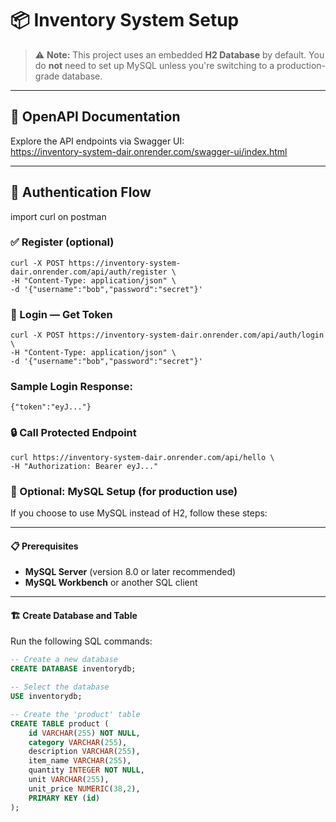 # 📦 Inventory System Setup

> ⚠️ **Note:** This project uses an embedded **H2 Database** by default. You do **not** need to set up MySQL unless you're switching to a production-grade database.

---

## 📖 OpenAPI Documentation

Explore the API endpoints via Swagger UI:  
https://inventory-system-dair.onrender.com/swagger-ui/index.html

---

## 🔐 Authentication Flow
import curl on postman
### ✅ Register (optional)
```
curl -X POST https://inventory-system-dair.onrender.com/api/auth/register \
-H "Content-Type: application/json" \
-d '{"username":"bob","password":"secret"}'
```

### 🔑 Login — Get Token
```
curl -X POST https://inventory-system-dair.onrender.com/api/auth/login \
-H "Content-Type: application/json" \
-d '{"username":"bob","password":"secret"}'
```
###  Sample Login Response: 
```
{"token":"eyJ..."}
```

### 🔒 Call Protected Endpoint
```
curl https://inventory-system-dair.onrender.com/api/hello \
-H "Authorization: Bearer eyJ..."
```

### 🧰 Optional: MySQL Setup (for production use)

If you choose to use MySQL instead of H2, follow these steps:

---

#### 📋 Prerequisites

- **MySQL Server** (version 8.0 or later recommended)
- **MySQL Workbench** or another SQL client

---

#### 🏗️ Create Database and Table

Run the following SQL commands:

```sql
-- Create a new database
CREATE DATABASE inventorydb;

-- Select the database
USE inventorydb;

-- Create the 'product' table
CREATE TABLE product (
    id VARCHAR(255) NOT NULL,
    category VARCHAR(255),
    description VARCHAR(255),
    item_name VARCHAR(255),
    quantity INTEGER NOT NULL,
    unit VARCHAR(255),
    unit_price NUMERIC(38,2),
    PRIMARY KEY (id)
);

```